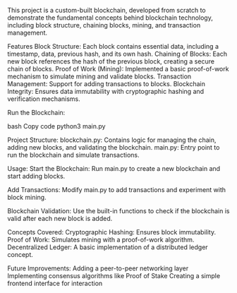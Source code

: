 This project is a custom-built blockchain, developed from scratch to demonstrate the fundamental concepts behind blockchain technology, including block structure, chaining blocks, mining, and transaction management.

Features
Block Structure: Each block contains essential data, including a timestamp, data, previous hash, and its own hash.
Chaining of Blocks: Each new block references the hash of the previous block, creating a secure chain of blocks.
Proof of Work (Mining): Implemented a basic proof-of-work mechanism to simulate mining and validate blocks.
Transaction Management: Support for adding transactions to blocks.
Blockchain Integrity: Ensures data immutability with cryptographic hashing and verification mechanisms.

Run the Blockchain:

bash
Copy code
python3 main.py

Project Structure:
blockchain.py: Contains logic for managing the chain, adding new blocks, and validating the blockchain.
main.py: Entry point to run the blockchain and simulate transactions.

Usage:
Start the Blockchain: Run main.py to create a new blockchain and start adding blocks.

Add Transactions: Modify main.py to add transactions and experiment with block mining.

Blockchain Validation: Use the built-in functions to check if the blockchain is valid after each new block is added.

Concepts Covered:
Cryptographic Hashing: Ensures block immutability.
Proof of Work: Simulates mining with a proof-of-work algorithm.
Decentralized Ledger: A basic implementation of a distributed ledger concept.

Future Improvements:
Adding a peer-to-peer networking layer
Implementing consensus algorithms like Proof of Stake
Creating a simple frontend interface for interaction
